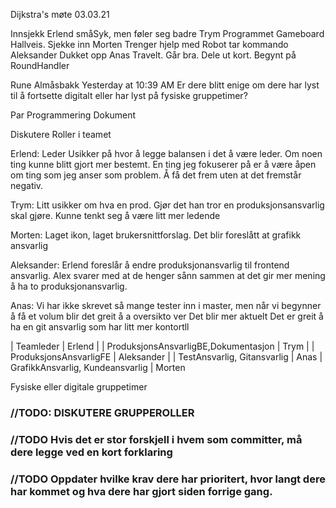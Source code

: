 Dijkstra's møte 03.03.21

Innsjekk
Erlend småSyk, men føler seg badre
Trym Programmet Gameboard Hallveis. Sjekke inn
Morten Trenger hjelp med Robot tar kommando
Aleksander Dukket opp
Anas Travelt. Går bra. Dele ut kort. Begynt på RoundHandler


Rune Almåsbakk	Yesterday at 10:39 AM
Er dere blitt enige om dere har lyst til å fortsette digitalt eller har lyst på fysiske gruppetimer?


Par Programmering Dokument

Diskutere Roller i teamet

Erlend: Leder
Usikker på hvor å legge balansen i det å være leder. Om noen ting kunne blitt gjort mer bestemt. En ting jeg fokuserer på er å være åpen om ting som jeg anser som problem. Å få det frem uten at det fremstår negativ.

Trym:
Litt usikker om hva en prod. Gjør det han tror en produksjonsansvarlig skal gjøre. Kunne tenkt seg å være litt mer ledende

Morten:
Laget ikon, laget brukersnittforslag.
Det blir foreslått at grafikk ansvarlig

Aleksander:
Erlend foreslår å endre produksjonansvarlig til frontend ansvarlig. Alex svarer med at de henger sånn sammen at det gir mer mening å ha to produksjonansvarlig.

Anas:
Vi har ikke skrevet så mange tester inn i master, men når vi begynner å få et volum blir det greit å a oversikto ver Det blir mer aktuelt
Det er greit å ha en git ansvarlig som har litt mer kontortll

| Teamleder 					| Erlend 	 |
| ProduksjonsAnsvarligBE,Dokumentasjon 	| Trym	 |
| ProduksjonsAnsvarligFE 	 		| Aleksander |
| TestAnsvarlig, Gitansvarlig 		| Anas
| GrafikkAnsvarlig, Kundeansvarlig 		| Morten


Fysiske eller digitale gruppetimer


### //TODO: DISKUTERE GRUPPEROLLER

### //TODO Hvis det er stor forskjell i hvem som committer, må dere legge ved en kort forklaring

### //TODO Oppdater hvilke krav dere har prioritert, hvor langt dere har kommet og hva dere har gjort siden forrige gang.


